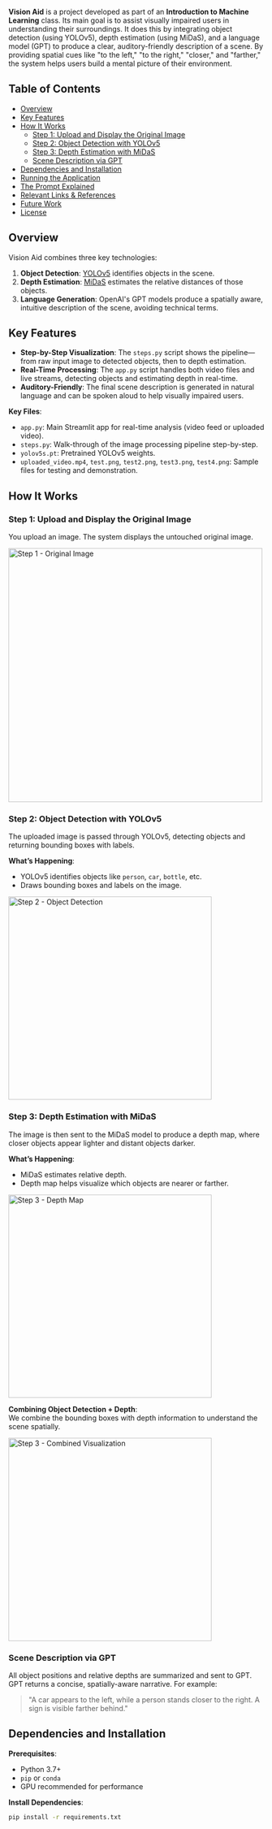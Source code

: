 **Vision Aid** is a project developed as part of an **Introduction to Machine Learning** class. Its main goal is to assist visually impaired users in understanding their surroundings. It does this by integrating object detection (using YOLOv5), depth estimation (using MiDaS), and a language model (GPT) to produce a clear, auditory-friendly description of a scene. By providing spatial cues like "to the left," "to the right," "closer," and "farther," the system helps users build a mental picture of their environment.

## Table of Contents
- [Overview](#overview)
- [Key Features](#key-features)
- [How It Works](#how-it-works)
  - [Step 1: Upload and Display the Original Image](#step-1-upload-and-display-the-original-image)
  - [Step 2: Object Detection with YOLOv5](#step-2-object-detection-with-yolov5)
  - [Step 3: Depth Estimation with MiDaS](#step-3-depth-estimation-with-midas)
  - [Scene Description via GPT](#scene-description-via-gpt)
- [Dependencies and Installation](#dependencies-and-installation)
- [Running the Application](#running-the-application)
- [The Prompt Explained](#the-prompt-explained)
- [Relevant Links & References](#relevant-links--references)
- [Future Work](#future-work)
- [License](#license)

## Overview

Vision Aid combines three key technologies:
1. **Object Detection**: [YOLOv5](https://github.com/ultralytics/yolov5) identifies objects in the scene.
2. **Depth Estimation**: [MiDaS](https://github.com/intel-isl/MiDaS) estimates the relative distances of those objects.
3. **Language Generation**: OpenAI's GPT models produce a spatially aware, intuitive description of the scene, avoiding technical terms.

## Key Features

- **Step-by-Step Visualization**: The `steps.py` script shows the pipeline—from raw input image to detected objects, then to depth estimation.
- **Real-Time Processing**: The `app.py` script handles both video files and live streams, detecting objects and estimating depth in real-time.
- **Auditory-Friendly**: The final scene description is generated in natural language and can be spoken aloud to help visually impaired users.


**Key Files**:
- `app.py`: Main Streamlit app for real-time analysis (video feed or uploaded video).
- `steps.py`: Walk-through of the image processing pipeline step-by-step.
- `yolov5s.pt`: Pretrained YOLOv5 weights.
- `uploaded_video.mp4`, `test.png`, `test2.png`, `test3.png`, `test4.png`: Sample files for testing and demonstration.

## How It Works

### Step 1: Upload and Display the Original Image

You upload an image. The system displays the untouched original image.

<img src="images/step1.jpeg" alt="Step 1 - Original Image" width="500" />


### Step 2: Object Detection with YOLOv5

The uploaded image is passed through YOLOv5, detecting objects and returning bounding boxes with labels.

**What’s Happening**:
- YOLOv5 identifies objects like `person`, `car`, `bottle`, etc.
- Draws bounding boxes and labels on the image.

<img src="images/step2.jpeg" alt="Step 2 - Object Detection" width="400" />

### Step 3: Depth Estimation with MiDaS

The image is then sent to the MiDaS model to produce a depth map, where closer objects appear lighter and distant objects darker.

**What’s Happening**:
- MiDaS estimates relative depth.
- Depth map helps visualize which objects are nearer or farther.

<img src="images/step3.jpeg" alt="Step 3 - Depth Map" width="400" />

**Combining Object Detection + Depth**:  
We combine the bounding boxes with depth information to understand the scene spatially.
  
<img src="images/combined-image.jpeg" alt="Step 3 - Combined Visualization" width="400" />

### Scene Description via GPT

All object positions and relative depths are summarized and sent to GPT. GPT returns a concise, spatially-aware narrative. For example:

> "A car appears to the left, while a person stands closer to the right. A sign is visible farther behind."

## Dependencies and Installation

**Prerequisites**:
- Python 3.7+
- `pip` or `conda`
- GPU recommended for performance

**Install Dependencies**:
```bash
pip install -r requirements.txt
